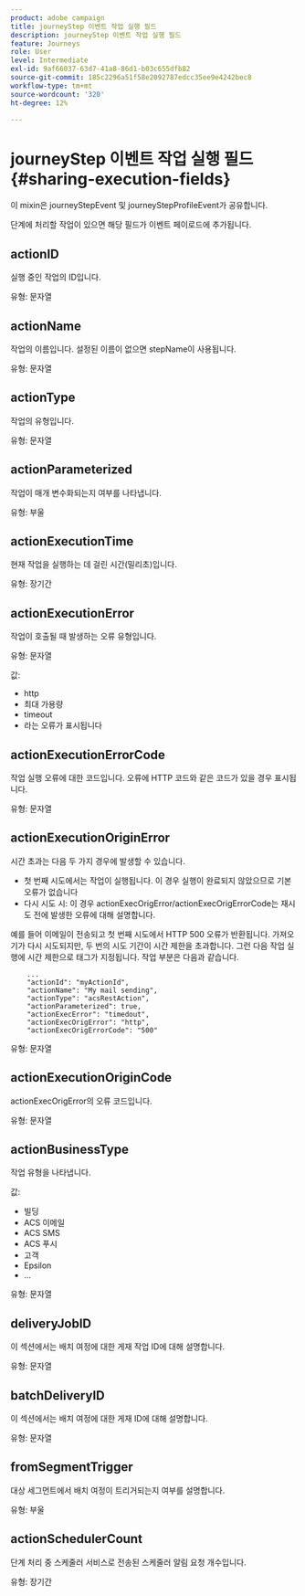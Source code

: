 ```yaml
---
product: adobe campaign
title: journeyStep 이벤트 작업 실행 필드
description: journeyStep 이벤트 작업 실행 필드
feature: Journeys
role: User
level: Intermediate
exl-id: 9af66037-63d7-41a8-86d1-b03c655dfb82
source-git-commit: 185c2296a51f58e2092787edcc35ee9e4242bec8
workflow-type: tm+mt
source-wordcount: '320'
ht-degree: 12%

---
```


# journeyStep 이벤트 작업 실행 필드 {#sharing-execution-fields}

이 mixin은 journeyStepEvent 및 journeyStepProfileEvent가 공유합니다.

단계에 처리할 작업이 있으면 해당 필드가 이벤트 페이로드에 추가됩니다.

## actionID

실행 중인 작업의 ID입니다.

유형: 문자열

## actionName

작업의 이름입니다. 설정된 이름이 없으면 stepName이 사용됩니다.

유형: 문자열

## actionType

작업의 유형입니다.

유형: 문자열

## actionParameterized

작업이 매개 변수화되는지 여부를 나타냅니다.

유형: 부울

## actionExecutionTime

현재 작업을 실행하는 데 걸린 시간(밀리초)입니다.

유형: 장기간

## actionExecutionError

작업이 호출될 때 발생하는 오류 유형입니다.

유형: 문자열

값:
* http
* 최대 가용량
* timeout
* 라는 오류가 표시됩니다

## actionExecutionErrorCode

작업 실행 오류에 대한 코드입니다. 오류에 HTTP 코드와 같은 코드가 있을 경우 표시됩니다.

유형: 문자열

## actionExecutionOriginError

시간 초과는 다음 두 가지 경우에 발생할 수 있습니다.

* 첫 번째 시도에서는 작업이 실행됩니다. 이 경우 실행이 완료되지 않았으므로 기본 오류가 없습니다
* 다시 시도 시: 이 경우 actionExecOrigError/actionExecOrigErrorCode는 재시도 전에 발생한 오류에 대해 설명합니다.

예를 들어 이메일이 전송되고 첫 번째 시도에서 HTTP 500 오류가 반환됩니다. 가져오기가 다시 시도되지만, 두 번의 시도 기간이 시간 제한을 초과합니다. 그런 다음 작업 실행에 시간 제한으로 태그가 지정됩니다. 작업 부분은 다음과 같습니다.

```
    ...
    "actionId": "myActionId",
    "actionName": "My mail sending",
    "actionType": "acsRestAction",
    "actionParameterized": true,
    "actionExecError": "timedout",
    "actionExecOrigError": "http",
    "actionExecOrigErrorCode": "500"
```

유형: 문자열

## actionExecutionOriginCode

actionExecOrigError의 오류 코드입니다.

유형: 문자열

## actionBusinessType

작업 유형을 나타냅니다.

값:

* 빌딩
* ACS 이메일
* ACS SMS
* ACS 푸시
* 고객
* Epsilon
* ...

유형: 문자열

## deliveryJobID

이 섹션에서는 배치 여정에 대한 게재 작업 ID에 대해 설명합니다.

유형: 문자열

## batchDeliveryID

이 섹션에서는 배치 여정에 대한 게재 ID에 대해 설명합니다.

유형: 문자열

## fromSegmentTrigger

대상 세그먼트에서 배치 여정이 트리거되는지 여부를 설명합니다.

유형: 부울

## actionSchedulerCount

단계 처리 중 스케줄러 서비스로 전송된 스케줄러 알림 요청 개수입니다.

유형: 장기간
